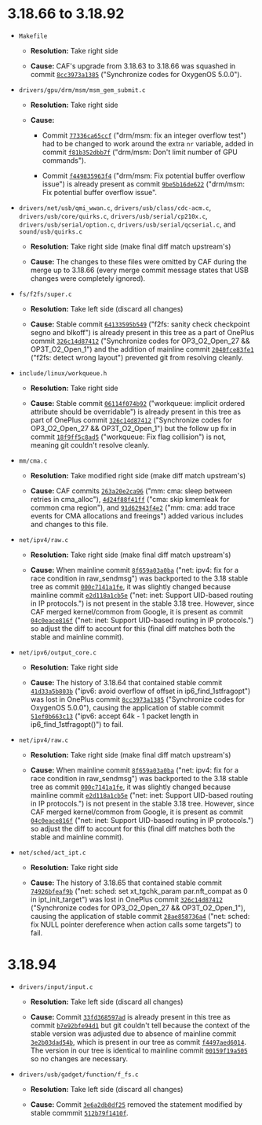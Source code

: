 # 3.18.66 to 3.18.92


* `Makefile`

  * **Resolution:** Take right side

  * **Cause:** CAF's upgrade from 3.18.63 to 3.18.66 was squashed in commit [`8cc3973a1385`](https://github.com/OnePlusOSS/android_kernel_oneplus_msm8996/commit/8cc3973a13855b9040c89e5d85572ab4e7c1d5db) ("Synchronize codes for OxygenOS 5.0.0").


* `drivers/gpu/drm/msm/msm_gem_submit.c`

  * **Resolution:** Take right side

  * **Cause:**

    * Commit [`77336ca65ccf`](https://git.kernel.org/pub/scm/linux/kernel/git/stable/linux-stable.git/commit/?id=77336ca65ccf544bbca59d55b0a1bb10bf420fe3) ("drm/msm: fix an integer overflow test") had to be changed to work around the extra `nr` variable, added in commit [`f81b352dbb7f`](https://source.codeaurora.org/quic/la/kernel/msm-3.18/commit/?id=f81b352dbb7f8ecd938527e2c8da7523b8ea63eb) ("drm/msm: Don't limit number of GPU commands").

    * Commit [`f449835963f4`](https://git.kernel.org/pub/scm/linux/kernel/git/stable/linux-stable.git/commit/?id=f449835963f47a3755d2f893a49928cf8d7ca58e) ("drm/msm: Fix potential buffer overflow issue") is already present as commit [`9be5b16de622`](https://source.codeaurora.org/quic/la/kernel/msm-3.18/commit/?id=9be5b16de622c2426408425e3df29e945cd21d37) ("drm/msm: Fix potential buffer overflow issue".


* `drivers/net/usb/qmi_wwan.c`, `drivers/usb/class/cdc-acm.c`, `drivers/usb/core/quirks.c`, `drivers/usb/serial/cp210x.c`, `drivers/usb/serial/option.c`, `drivers/usb/serial/qcserial.c`, and `sound/usb/quirks.c`

  * **Resolution:** Take right side (make final diff match upstream's)

  * **Cause:** The changes to these files were omitted by CAF during the merge up to 3.18.66 (every merge commit message states that USB changes were completely ignored).


* `fs/f2fs/super.c`

  * **Resolution:** Take left side (discard all changes)

  * **Cause:** Stable commit [`64133595b549`](https://git.kernel.org/pub/scm/linux/kernel/git/stable/linux-stable.git/commit/?id=64133595b549c1036ffe8598f4c53aa355d9e3f1) ("f2fs: sanity check checkpoint segno and blkoff") is already present in this tree as a part of OnePlus commit [`326c14d87412`](https://github.com/OnePlusOSS/android_kernel_oneplus_msm8996/commit/326c14d87412a5e1f6c5090010f8657901191169) ("Synchronize codes for OP3_O2_Open_27 && OP3T_O2_Open_1") and the addition of mainline commit [`2040fce83fe1`](https://git.kernel.org/pub/scm/linux/kernel/git/stable/linux-stable.git/commit/?id=2040fce83fe17763b07c97c1f691da2bb85e4135) ("f2fs: detect wrong layout") prevented git from resolving cleanly.


* `include/linux/workqueue.h`

  * **Resolution:** Take right side

  * **Cause:** Stable commit [`06114f074b92`](https://git.kernel.org/pub/scm/linux/kernel/git/stable/linux-stable.git/commit/?id=06114f074b92f87eeaf12e2560362a2105a1d5b3) ("workqueue: implicit ordered attribute should be overridable") is already present in this tree as part of OnePlus commit [`326c14d87412`](https://github.com/OnePlusOSS/android_kernel_oneplus_msm8996/commit/326c14d87412a5e1f6c5090010f8657901191169) ("Synchronize codes for OP3_O2_Open_27 && OP3T_O2_Open_1") but the follow up fix in commit [`18f9ff5c8ad5`](https://git.kernel.org/pub/scm/linux/kernel/git/stable/linux-stable.git/commit/?id=18f9ff5c8ad53a70aff203d79dc76fada3829101) ("workqueue: Fix flag collision") is not, meaning git couldn't resolve cleanly.


* `mm/cma.c`

  * **Resolution:** Take modified right side (make diff match upstream's)

  * **Cause:** CAF commits [`263a20e2ca96`](https://source.codeaurora.org/quic/la/kernel/msm-3.18/commit/?id=263a20e2ca967e1e68c1e7a87fa5c4cd882f8c81) ("mm: cma: sleep between retries in cma_alloc"), [`4d24f88f41ff`](https://source.codeaurora.org/quic/la/kernel/msm-3.18/commit/?id=4d24f88f41ffce3195bd6f0faf16cd4bd5c66b27) ("cma: skip kmemleak for common cma region"), and [`91d62943f4e2`](https://source.codeaurora.org/quic/la/kernel/msm-3.18/commit/?id=91d62943f4e2dcfeb3c1163900d67114fa9ec8c9) ("mm: cma: add trace events for CMA allocations and freeings") added various includes and changes to this file.


* `net/ipv4/raw.c`

  * **Resolution:** Take right side (make final diff match upstream's)

  * **Cause:** When mainline commit [`8f659a03a0ba`](https://git.kernel.org/pub/scm/linux/kernel/git/stable/linux-stable.git/commit/?id=8f659a03a0ba9289b9aeb9b4470e6fb263d6f483) ("net: ipv4: fix for a race condition in raw_sendmsg") was backported to the 3.18 stable tree as commit [`000c7141a1fe`](https://git.kernel.org/pub/scm/linux/kernel/git/stable/linux-stable.git/commit/?id=000c7141a1feace09bf4c0f65008e51fa69ecede), it was slightly changed because mainline commit [`e2d118a1cb5e`](https://git.kernel.org/pub/scm/linux/kernel/git/stable/linux-stable.git/commit/?id=e2d118a1cb5e60d077131a09db1d81b90a5295fe) ("net: inet: Support UID-based routing in IP protocols.") is not present in the stable 3.18 tree. However, since CAF merged kernel/common from Google, it is present as commit [`04c0eace816f`](https://source.codeaurora.org/quic/la/kernel/msm-3.18/commit/?id=04c0eace816f2b2c33830ec7f5e882de674841ae) ("net: inet: Support UID-based routing in IP protocols.") so adjust the diff to account for this (final diff matches both the stable and mainline commit).


* `net/ipv6/output_core.c`

  * **Resolution:** Take right side

  * **Cause:** The history of 3.18.64 that contained stable commit [`41d33a5b803b`](https://git.kernel.org/pub/scm/linux/kernel/git/stable/linux-stable.git/commit/?id=41d33a5b803bd1c3ca84f5bfb9ab77d06ce09fca) ("ipv6: avoid overflow of offset in ip6_find_1stfragopt") was lost in OnePlus commit [`8cc3973a1385`](https://github.com/OnePlusOSS/android_kernel_oneplus_msm8996/commit/8cc3973a13855b9040c89e5d85572ab4e7c1d5db) ("Synchronize codes for OxygenOS 5.0.0"), causing the application of stable commit [`51ef0b663c13`](https://git.kernel.org/pub/scm/linux/kernel/git/stable/linux-stable.git/commit/?id=51ef0b663c13cffbc1cc74102122bd4013726c1b) ("ipv6: accept 64k - 1 packet length in ip6_find_1stfragopt()") to fail.


* `net/ipv4/raw.c`

  * **Resolution:** Take right side (make final diff match upstream's)

  * **Cause:** When mainline commit [`8f659a03a0ba`](https://git.kernel.org/pub/scm/linux/kernel/git/stable/linux-stable.git/commit/?id=8f659a03a0ba9289b9aeb9b4470e6fb263d6f483) ("net: ipv4: fix for a race condition in raw_sendmsg") was backported to the 3.18 stable tree as commit [`000c7141a1fe`](https://git.kernel.org/pub/scm/linux/kernel/git/stable/linux-stable.git/commit/?id=000c7141a1feace09bf4c0f65008e51fa69ecede), it was slightly changed because mainline commit [`e2d118a1cb5e`](https://git.kernel.org/pub/scm/linux/kernel/git/stable/linux-stable.git/commit/?id=e2d118a1cb5e60d077131a09db1d81b90a5295fe) ("net: inet: Support UID-based routing in IP protocols.") is not present in the stable 3.18 tree. However, since CAF merged kernel/common from Google, it is present as commit [`04c0eace816f`](https://source.codeaurora.org/quic/la/kernel/msm-3.18/commit/?id=04c0eace816f2b2c33830ec7f5e882de674841ae) ("net: inet: Support UID-based routing in IP protocols.") so adjust the diff to account for this (final diff matches both the stable and mainline commit).


* `net/sched/act_ipt.c`

  * **Resolution:** Take right side

  * **Cause:** The history of 3.18.65 that contained stable commit [`74926bfeaf9b`](https://git.kernel.org/pub/scm/linux/kernel/git/stable/linux-stable.git/commit/?id=74926bfeaf9bab3f6a6bedaef5ff79d32bd38c1a) ("net: sched: set xt_tgchk_param par.nft_compat as 0 in ipt_init_target") was lost in OnePlus commit [`326c14d87412`](https://github.com/OnePlusOSS/android_kernel_oneplus_msm8996/commit/326c14d87412a5e1f6c5090010f8657901191169) ("Synchronize codes for OP3_O2_Open_27 && OP3T_O2_Open_1"), causing the application of stable commit [`28ae858736a4`](https://git.kernel.org/pub/scm/linux/kernel/git/stable/linux-stable.git/commit/?id=28ae858736a42b37ff4352e3cb46e4a9e9299d2f) ("net: sched: fix NULL pointer dereference when action calls some targets") to fail.


# 3.18.94

* `drivers/input/input.c`

  * **Resolution:** Take left side (discard all changes)

  * **Cause:** Commit [`33fd368597ad`](https://git.kernel.org/pub/scm/linux/kernel/git/stable/linux-stable.git/commit/?id=33fd368597ad615f9f7232ca9daa3ed3fdba1516) is already present in this tree as commit [`b7e92bfe94d1`](https://source.codeaurora.org/quic/la/kernel/msm-3.18/commit?id=b7e92bfe94d17178fea6c12552ab5fbafd48ad96) but git couldn't tell because the context of the stable version was adjusted due to absence of mainline commit [`3e2b03dad54b`](https://git.kernel.org/pub/scm/linux/kernel/git/torvalds/linux.git/commit/?id=3e2b03dad54bbcab5be948629a644d55ce7b5a2e), which is present in our tree as commit [`f4497aed6014`](https://source.codeaurora.org/quic/la/kernel/msm-3.18/commit?id=f4497aed6014730521b7736db0139ebb6fadeee5). The version in our tree is identical to mainline commit [`00159f19a505`](https://git.kernel.org/pub/scm/linux/kernel/git/torvalds/linux.git/commit/?id=00159f19a5057cb779146afce1cceede692af346) so no changes are necessary.


* `drivers/usb/gadget/function/f_fs.c`

  * **Resolution:** Take left side (discard all changes)

  * **Cause:** Commit [`3e6a2db8df25`](https://source.codeaurora.org/quic/la/kernel/msm-3.18/commit?id=3e6a2db8df258fc6d609a2827d0e0cbe30fbbce0) removed the statement modified by stable commmit [`512b79f1410f`](https://git.kernel.org/pub/scm/linux/kernel/git/stable/linux-stable.git/commit/?id=512b79f1410fd05c2c7f2aab9fb4b0050560db89).
